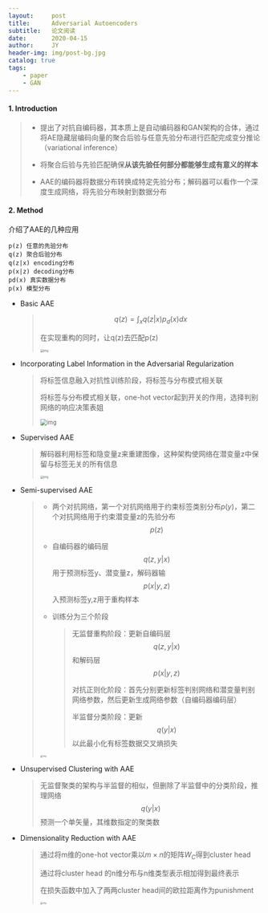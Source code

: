 ```yaml
---
layout:     post
title:      Adversarial Autoencoders 
subtitle:   论文阅读
date:       2020-04-15
author:     JY
header-img: img/post-bg.jpg
catalog: true
tags:
    - paper
    - GAN
---
```


#### 1. Introduction

> - 提出了对抗自编码器，其本质上是自动编码器和GAN架构的合体，通过将AE隐藏层编码向量的聚合后验与任意先验分布进行匹配完成变分推论（variational inference）
>
> - 将聚合后验与先验匹配确保**从该先验任何部分都能够生成有意义的样本**
> - AAE的编码器将数据分布转换成特定先验分布；解码器可以看作一个深度生成网络，将先验分布映射到数据分布



#### 2. Method

介绍了AAE的几种应用

```
p(z) 任意的先验分布
q(z) 聚合后验分布
q(z|x) encoding分布
p(x|z) decoding分布
pd(x) 真实数据分布
p(x) 模型分布
```



 - Basic AAE

   > $$
   > q({z})=\int_{{x}} q({z} | {x}) p_{d}({x}) d {x}
   > $$
   >
   > 在实现重构的同时，让q(z)去匹配p(z)
   >
   > <img src="https://github.com/ZJU-CVs/zju-cvs.github.io/raw/master/img/picture/AAE.png" alt="img" style="zoom:40%;" />

 - Incorporating Label Information in the Adversarial Regularization

   > 将标签信息融入对抗性训练阶段，将标签与分布模式相关联
   >
   > 将标签与分布模式相关联，one-hot vector起到开关的作用，选择判别网络的响应决策表姐
   >
   > <img src="https://github.com/ZJU-CVs/zju-cvs.github.io/raw/master/img/picture/AAE1.png" alt="img" style="zoom:80%;" />

 - Supervised AAE 

   > 解码器利用标签和隐变量z来重建图像，这种架构使网络在潜变量z中保留与标签无关的所有信息
   >
   > <img src="https://github.com/ZJU-CVs/zju-cvs.github.io/raw/master/img/picture/AAE2.png" alt="img" style="zoom:40%;" />

 - Semi-supervised AAE  

   > - 两个对抗网络，第一个对抗网络用于约束标签类别分布$p(y)$，第二个对抗网络用于约束潜变量z的先验分布$$p(z)$$
   >
   > - 自编码器的编码层$$\begin{equation}
   >   q(z, y | x)
   >   \end{equation}$$用于预测标签y、潜变量z，解码器输$$\begin{equation}
   >   p(x|y,z)
   >   \end{equation}$$入预测标签y,z用于重构样本
   >
   > - 训练分为三个阶段
   >
   >   > 无监督重构阶段：更新自编码层$$\begin{equation}
   >   > q(z, y | x)
   >   > \end{equation}$$和解码层$$\begin{equation}
   >   > p(x|y,z)
   >   > \end{equation}$$
   >   >
   >   > 对抗正则化阶段：首先分别更新标签判别网络和潜变量判别网络参数，然后更新生成网络参数（自编码器编码层）
   >   >
   >   > 半监督分类阶段：更新$$\begin{equation}
   >   > q(y|x)
   >   > \end{equation}$$以此最小化有标签数据交叉熵损失
   >
   > <img src="https://github.com/ZJU-CVs/zju-cvs.github.io/raw/master/img/picture/AAE3.png" alt="img" style="zoom:30%;" />
   >
   > 

 - Unsupervised Clustering with AAE  

   > 无监督聚类的架构与半监督的相似，但删除了半监督中的分类阶段，推理网络$$\begin{equation}
   > q(y|x)
   > \end{equation}$$预测一个单矢量，其维数指定的聚类数

 - Dimensionality Reduction with AAE 

   > 通过将m维的one-hot vector乘以$m\times n$的矩阵$W_C$得到cluster head
   >
   > 通过将cluster head 的n维分布与n维类型表示相加得到最终表示
   >
   > 在损失函数中加入了两两cluster head间的欧拉距离作为punishment
   >
   > <img src="https://github.com/ZJU-CVs/zju-cvs.github.io/raw/master/img/picture/AAE4.png" alt="img" style="zoom:30%;" />


